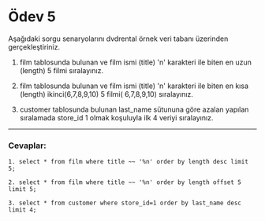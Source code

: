 # Ödev 5

Aşağıdaki sorgu senaryolarını dvdrental örnek veri tabanı üzerinden gerçekleştiriniz.

1. film tablosunda bulunan ve film ismi (title) 'n' karakteri ile biten en uzun (length) 5 filmi sıralayınız.

2. film tablosunda bulunan ve film ismi (title) 'n' karakteri ile biten en kısa (length) ikinci(6,7,8,9,10) 5 filmi(
   6,7,8,9,10) sıralayınız.

3. customer tablosunda bulunan last_name sütununa göre azalan yapılan sıralamada store_id 1 olmak koşuluyla ilk 4 veriyi
   sıralayınız.

---

### Cevaplar:

```
1. select * from film where title ~~ '%n' order by length desc limit 5;

2. select * from film where title ~~ '%n' order by length offset 5 limit 5;

3. select * from customer where store_id=1 order by last_name desc limit 4;
```